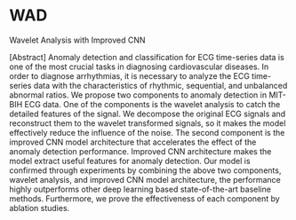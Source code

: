 # WAD
Wavelet Analysis with Improved CNN

[Abstract]
Anomaly detection and classification for ECG time-series data is one of the most crucial tasks in diagnosing cardiovascular diseases. In order to diagnose arrhythmias, it is necessary to analyze the ECG time-series data with the characteristics of rhythmic, sequential, and unbalanced abnormal ratios. We propose two components to anomaly detection in MIT-BIH ECG data. One of the components is the wavelet analysis to catch the detailed features of the signal. We decompose the original ECG signals and reconstruct them to the wavelet transformed signals, so it makes the model effectively reduce the influence of the noise. The second component is the improved CNN model architecture that accelerates the effect of the anomaly detection performance. Improved CNN architecture makes the model extract useful features for anomaly detection. Our model is confirmed through experiments by combining the above two components, wavelet analysis, and improved CNN model architecture, the performance highly outperforms other deep learning based state-of-the-art baseline methods. Furthermore, we prove the effectiveness of each component by ablation studies.
